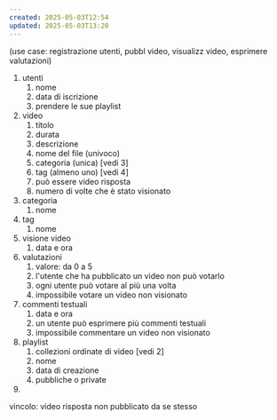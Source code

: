 ```yaml
---
created: 2025-05-03T12:54
updated: 2025-05-03T13:20
---
```

(use case: registrazione utenti, pubbl video, visualizz video, esprimere valutazioni)


1) utenti
	1) nome
	2) data di iscrizione
	3) prendere le sue playlist
2) video
	1) titolo
	2) durata
	3) descrizione
	4) nome del file (univoco)
	5) categoria (unica) [vedi 3]
	6) tag (almeno uno) [vedi 4]
	7) può essere video risposta
	8) numero di volte che è stato visionato 
3) categoria
	1) nome
4) tag
	1) nome
5) visione video
	1) data e ora
6) valutazioni
	1) valore: da 0 a 5
	2) l'utente che ha pubblicato un video non può votarlo
	3) ogni utente può votare al più una volta
	4) impossibile votare un video non visionato
7) commenti testuali
	1) data e ora
	2) un utente può esprimere più commenti testuali
	3) impossibile commentare un video non visionato
8) playlist
	1) collezioni ordinate di video [vedi 2]
	2) nome
	3) data di creazione
	4) pubbliche o private
9) 





vincolo: video risposta non pubblicato da se stesso